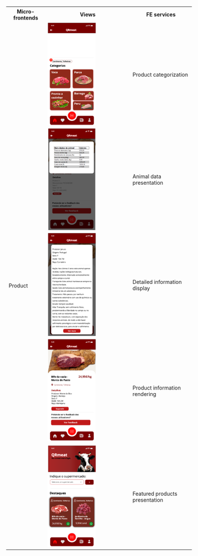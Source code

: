 <table>
  <tr>
    <th>Micro-frontends</th>
    <th>Views</th>
    <th>FE services</th>
  </tr>
  <tr>
    <td rowspan="7">Product</td>
    <td><img src="../images/categorias.png" style=" width: 60%;" ></td>
    <td>Product categorization</td>
  </tr>

  <tr>
    <td><img src="../images/detalhes_carne.png" style=" width: 60%;" ></td>
    <td>Animal data presentation</td>
  </tr>
  <tr>
    <td><img src="../images/info_carne.png" style=" width: 60%;" ></td>
    <td>Detailed information display </td>
  </tr>
  <tr>
    <td><img src="../images/info_produto.png" style=" width: 60%;"></td>
    <td>Product information rendering</td>
  </tr>
  <tr>
    <td><img src="../images/produtos.png" style=" width: 60%;"></td>
    <td>Featured products presentation</td>
  </tr>

  
</table>